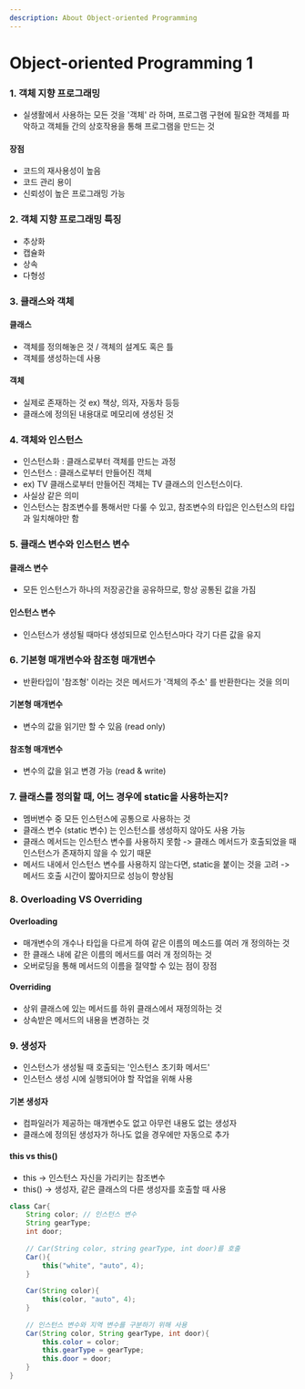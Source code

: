 ```yaml
---
description: About Object-oriented Programming
---
```


# Object-oriented Programming 1

### 1. 객체 지향 프로그래밍

* 실생활에서 사용하는 모든 것을 '객체' 라 하며, 프로그램 구현에 필요한 객체를 파악하고 객체들 간의 상호작용을 통해 프로그램을 만드는 것

#### 장점

* 코드의 재사용성이 높음
* 코드 관리 용이
* 신뢰성이 높은 프로그래밍 가능

### 2. 객체 지향 프로그래밍 특징

* 추상화
* 캡슐화
* 상속
* 다형성

### 3. 클래스와 객체

#### 클래스

* 객체를 정의해놓은 것 / 객체의 설계도 혹은 틀
* 객체를 생성하는데 사용

#### 객체

* 실제로 존재하는 것 ex) 책상, 의자, 자동차 등등
* 클래스에 정의된 내용대로 메모리에 생성된 것

### 4. 객체와 인스턴스

* 인스턴스화 : 클래스로부터 객체를 만드는 과정
* 인스턴스 : 클래스로부터 만들어진 객체
* ex) TV  클래스로부터 만들어진 객체는 TV 클래스의 인스턴스이다.
* 사실상 같은 의미
* 인스턴스는 참조변수를 통해서만 다룰 수 있고, 참조변수의 타입은 인스턴스의 타입과 일치해야만 함

### 5. 클래스 변수와 인스턴스 변수

#### 클래스 변수

* 모든 인스턴스가 하나의 저장공간을 공유하므로, 항상 공통된 값을 가짐

#### 인스턴스 변수

* 인스턴스가 생성될 때마다 생성되므로 인스턴스마다 각기 다른 값을 유지

### 6. 기본형 매개변수와 참조형 매개변수

* 반환타입이 '참조형' 이라는 것은 메서드가 '객체의 주소' 를 반환한다는 것을 의미

#### 기본형 매개변수

* 변수의 값을 읽기만 할 수 있음 (read only)

#### 참조형 매개변수

* 변수의 값을 읽고 변경 가능 (read & write)

### 7. 클래스를 정의할 때, 어느 경우에 static을 사용하는지?

* 멤버변수 중 모든 인스턴스에 공통으로 사용하는 것
* 클래스 변수 (static 변수) 는 인스턴스를 생성하지 않아도 사용 가능
* 클래스 메서드는 인스턴스 변수를 사용하지 못함 -> 클래스 메서드가 호출되었을 때 인스턴스가 존재하지 않을 수 있기 때문
* 메서드 내에서 인스턴스 변수를 사용하지 않는다면, static을 붙이는 것을 고려 -> 메서드 호출 시간이 짧아지므로 성능이 향상됨

### 8.  Overloading VS Overriding

#### Overloading

* 매개변수의 개수나 타입을 다르게 하여 같은 이름의 메소드를 여러 개 정의하는 것
* 한 클래스 내에 같은 이름의 메서드를 여러 개 정의하는 것
* 오버로딩을 통해 메서드의 이름을 절약할 수 있는 점이 장점

#### Overriding

* 상위 클래스에 있는 메서드를 하위 클래스에서 재정의하는 것
* 상속받은 메서드의 내용을 변경하는 것

### 9. 생성자

* 인스턴스가 생성될 때 호출되는 '인스턴스 초기화 메서드'
* 인스턴스 생성 시에 실행되어야 할 작업을 위해 사용

#### 기본 생성자

* 컴파일러가 제공하는 매개변수도 없고 아무런 내용도 없는 생성자
* 클래스에 정의된 생성자가 하나도 없을 경우에만 자동으로 추가

#### this vs this()

* this -> 인스턴스 자신을 가리키는 참조변수
* this() -> 생성자, 같은 클래스의 다른 생성자를 호출할 때 사용

```java
class Car{
    String color; // 인스턴스 변수
    String gearType;
    int door; 
    
    // Car(String color, string gearType, int door)를 호출
    Car(){
        this("white", "auto", 4);
    }
    
    Car(String color){
        this(color, "auto", 4);
    }
    
    // 인스턴스 변수와 지역 변수를 구분하기 위해 사용
    Car(String color, String gearType, int door){
        this.color = color; 
        this.gearType = gearType;
        this.door = door;
    }
}
```





